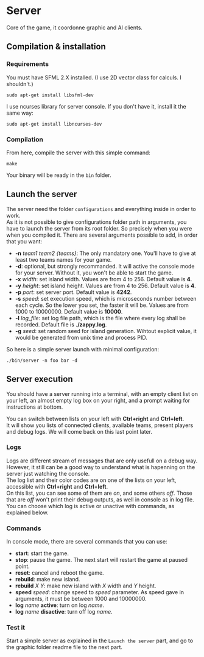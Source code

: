 # Server

Core of the game, it coordonne graphic and AI clients.

## Compilation & installation

### Requirements

You must have SFML 2.X installed. (I use 2D vector class for calculs. I shouldn't.)

    sudo apt-get install libsfml-dev

I use ncurses library for server console. If you don't have it, install it the same way:

    sudo apt-get install libncurses-dev

### Compilation

From here, compile the server with this simple command:

    make

Your binary will be ready in the `bin` folder.

## Launch the server

The server need the folder `configurations` and everything inside in order to work.  
As it is not possible to give configurations folder path in arguments, you have to launch the server from its root folder. So precisely when you were when you compiled it.
There are several arguments possible to add, in order that you want:

 - **-n** *team1 team2 {teams}*: The only mandatory one. You'll have to give at least two teams names for your game.
 - **-d**: optional, but strongly recommanded. It will active the console mode for your server. Without it, you won't be able to start the game.
 - **-x** *width*: set island width. Values are from 4 to 256. Default value is **4**.
 - **-y** *height*: set island height. Values are from 4 to 256. Default value is **4**.
 - **-p** *port*: set server port. Default value is **4242**.
 - **-s** *speed*: set execution speed, which is microseconds number between each cycle. So the lower you set, the faster it will be. Values are from 1000 to 10000000. Default value is **10000**.
 - **-l** *log_file*: set log file path, which is the file where every log shall be recorded. Default file is **./zappy.log**.
 - **-g** *seed*: set random seed for island generation. Wihtout explicit value, it would be generated from unix time and process PID.

So here is a simple server launch with minimal configuration:

    ./bin/server -n foo bar -d

## Server execution

You should have a server running into a terminal, with an empty client list on your left, an almost empty log box on your right, and a prompt waiting for instructions at bottom.

You can switch between lists on your left with **Ctrl+right** and **Ctrl+left**.  
It will show you lists of connected clients, available teams, present players and debug logs. We will come back on this last point later.

### Logs

Logs are different stream of messages that are only usefull on a debug way. However, it still can be a good way to understand what is hapenning on the server just watching the console.  
The log list and their color codes are on one of the lists on your left, accessible with **Ctrl+right** and **Ctrl+left**.  
On this list, you can see some of them are *on*, and some others *off*. Those that are *off* won't print their debug outputs, as well in console as in log file.  
You can choose which log is active or unactive with commands, as explained below.

### Commands

In console mode, there are several commands that you can use:

 - **start**: start the game.
 - **stop**: pause the game. The next start will restart the game at paused point.
 - **reset**: cancel and reboot the game.
 - **rebuild**: make new island.
 - **rebuild** *X Y*: make new island with *X* width and *Y* height.
 - **speed** *speed*: change speed to *speed* parameter. As speed gave in arguments, it must be between 1000 and 10000000.
 - **log** *name* **active**: turn on log *name*.
 - **log** *name* **disactive**: turn off log *name*.

### Test it

Start a simple server as explained in the `Launch the server` part, and go to the graphic folder readme file to the next part.
